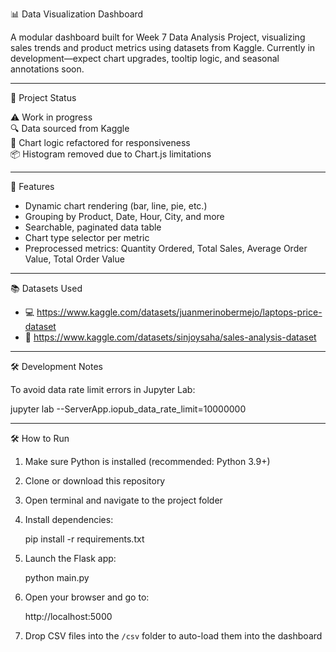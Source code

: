 📊 Data Visualization Dashboard

A modular dashboard built for Week 7 Data Analysis Project, visualizing sales trends and product metrics using datasets from Kaggle. Currently in development—expect chart upgrades, tooltip logic, and seasonal annotations soon.

---

📁 Project Status

⚠️ Work in progress  
🔍 Data sourced from Kaggle  
🧪 Chart logic refactored for responsiveness  
📦 Histogram removed due to Chart.js limitations

---

📌 Features

- Dynamic chart rendering (bar, line, pie, etc.)  
- Grouping by Product, Date, Hour, City, and more  
- Searchable, paginated data table  
- Chart type selector per metric  
- Preprocessed metrics: Quantity Ordered, Total Sales, Average Order Value, Total Order Value

---

📚 Datasets Used

- 💻 https://www.kaggle.com/datasets/juanmerinobermejo/laptops-price-dataset  
- 🛒 https://www.kaggle.com/datasets/sinjoysaha/sales-analysis-dataset

---

🛠️ Development Notes

To avoid data rate limit errors in Jupyter Lab:

jupyter lab --ServerApp.iopub_data_rate_limit=10000000

---

🛠️ How to Run

1. Make sure Python is installed (recommended: Python 3.9+)
2. Clone or download this repository
3. Open terminal and navigate to the project folder
4. Install dependencies:

   pip install -r requirements.txt

5. Launch the Flask app:

   python main.py

6. Open your browser and go to:

   http://localhost:5000

7. Drop CSV files into the `/csv` folder to auto-load them into the dashboard
